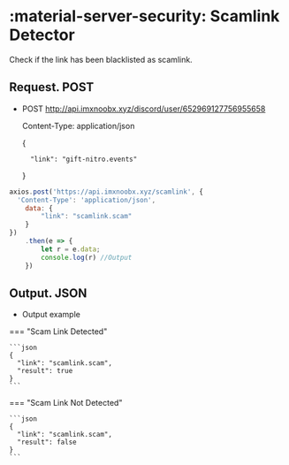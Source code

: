 # :material-server-security: Scamlink Detector


Check if the link has been blacklisted as scamlink.

## Request. POST

* POST http://api.imxnoobx.xyz/discord/user/652969127756955658

    Content-Type: application/json

    {

        "link": "gift-nitro.events"

    }

```js
axios.post('https://api.imxnoobx.xyz/scamlink', {
  'Content-Type': 'application/json',
    data: {
        "link": "scamlink.scam"
    }
})
    .then(e => {
        let r = e.data;
        console.log(r) //Output
    })
```

## Output. JSON

* Output example

=== "Scam Link Detected"

    ```json
    {
      "link": "scamlink.scam",
      "result": true
    }
    ```

=== "Scam Link Not Detected"

    ```json
    {
      "link": "scamlink.scam",
      "result": false
    }
    ```